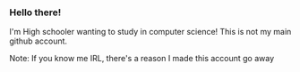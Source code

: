 ### Hello there!

I'm High schooler wanting to study in computer science! This is not my main github account.

Note: If you know me IRL, there's a reason I made this account go away
